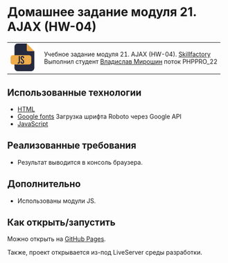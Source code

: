 # Домашнее задание модуля 21. AJAX (HW-04)

<table>
  <tr>
    <td>
      <img src="./assets/images/js64.png">
    </td>
    <td>
      Учебное задание модуля 21. AJAX (HW-04). 
      <a href="https://skillfactory.ru/">Skillfactory</a><br> 
      Выполнил студент <a href="https://github.com/Vlad-Miroshin">Владислав Мирошин</a> поток PHPPRO_22 
    </td>
  </tr>
</table>

## Использованные технологии

- [HTML](https://www.w3.org/TR/2021/SPSD-html52-20210128/)
- [Google fonts](https://fonts.google.com/specimen/Roboto) Загрузка шрифта Roboto через Google API
- [JavaScript](https://262.ecma-international.org)

## Реализованные требования

- Результат выводится в консоль браузера.

## Дополнительно

- Использованы модули JS.

## Как открыть/запустить

Можно открыть на [GitHub Pages](https://vlad-miroshin.github.io/module21_homework/).

Также, проект открывается из-под LiveServer среды разработки.
